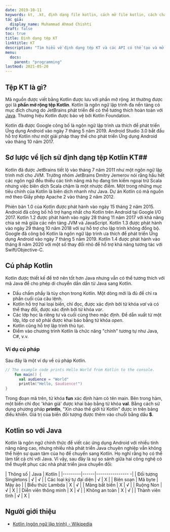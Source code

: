 ```yaml
---
date: 2019-10-11
keywords: kt, .kt, định dạng file kotlin, cách mở file kotlin, cách chạy file kotlin, định dạng file .kt, file kt , đuôi file kotlin, phần mở rộng .kt, kotlin vs java
tác giả:
  display_name: Muhammad Ahmad Chishti
draft: false
toc: true
title: Định dạng tệp KT
linktitle: KT
description: "Tìm hiểu về định dạng tệp KT và các API có thể tạo và mở tệp KT."
menu:
  docs:
    parent: "programming"
lastmod: 2021-05-20
---
```


## Tệp KT là gì? ##

Mã nguồn được viết bằng Kotlin được lưu với phần mở rộng .kt thường được gọi là **phần mở rộng tệp Kotlin**. Kotlin là ngôn ngữ lập trình đa nền tảng có mục đích chung do JetBrains phát triển để có thể tương thích hoàn toàn với [Java](/vi/programming/java/). Thương hiệu Kotlin được bảo vệ bởi Kotlin Foundation.

Kotlin đã được Google công bố là ngôn ngữ lập trình ưa thích để phát triển Ứng dụng Android vào ngày 7 tháng 5 năm 2019. Android Studio 3.0 bắt đầu hỗ trợ Kotlin như một giải pháp thay thế cho phát triển Ứng dụng Android vào tháng 10 năm 2017.

## Sơ lược về lịch sử định dạng tệp Kotlin KT##

Kotlin đã được JetBrains tiết lộ vào tháng 7 năm 2011 như một ngôn ngữ lập trình mới cho JVM. Trưởng nhóm JetBrains Dmitry Jemerov nói rằng hầu hết các ngôn ngữ đều thiếu các tính năng mà họ đang tìm kiếm ngoại trừ Scala nhưng việc biên dịch Scala chậm là một nhược điểm. Một trong những mục tiêu chính của Kotlin là biên dịch nhanh như Java. Dự án Kotlin có mã nguồn mở theo Giấy phép Apache 2 vào tháng 2 năm 2012.

Phiên bản 1.0 của Kotlin được phát hành vào ngày 15 tháng 2 năm 2015. Android đã công bố hỗ trợ hạng nhất cho Kotlin trên Android tại Google I/O 2017. Kotlin 1.2 được phát hành vào ngày 28 tháng 11 năm 2017 với khả năng chia sẻ mã giữa các nền tảng JVM và JavaScript. Kotlin 1.3 được phát hành vào ngày 29 tháng 10 năm 2018 với sự hỗ trợ cho lập trình không đồng bộ. Google đã công bố Kotlin là ngôn ngữ lập trình ưa thích để phát triển Ứng dụng Android vào ngày 7 tháng 5 năm 2019. Kotlin 1.4 được phát hành vào tháng 8 năm 2020 với một số thay đổi nhỏ để hỗ trợ khả năng tương tác với Swift/Objective-C.

## Cú pháp Kotlin ##

Kotlin được thiết kế để trở nên tốt hơn Java nhưng vẫn có thể tương thích với mã Java để cho phép di chuyển dần dần từ Java sang Kotlin.

* Dấu chấm phẩy là tùy chọn trong Kotlin. Một dòng mới là đủ để chỉ ra phần cuối của câu lệnh.
* Kotlin hỗ trợ hai loại biến, chỉ đọc, được xác định bởi từ khóa *val* và có thể thay đổi, được xác định bởi từ khóa *var*.
* Các lớp học là riêng tư và cuối cùng theo mặc định. Để dẫn xuất từ một lớp, lớp cơ sở phải được khai báo bằng từ khóa *open*.
* Kotlin cũng hỗ trợ lập trình thủ tục.
* Điểm vào chương trình Kotlin là chức năng "chính" tương tự như Java, C#, v.v.

### Ví dụ cú pháp ###

Sau đây là một ví dụ về cú pháp Kotlin.

```kotlin
// The example code prints Hello World from Kotlin to the console.
    fun main() {
      val audience = "World"
      println("Hello, $audience!")
}
```

Trong đoạn mã trên, từ khóa **fun** xác định hàm có tên main. Bên trong hàm, một biến chỉ đọc 'khán giả' được khai báo bằng từ khóa **val**. Bằng cách sử dụng phương pháp **println**, "Xin chào thế giới từ Kotlin" được in trên bảng điều khiển. Giá trị của biến đối tượng được thêm vào chuỗi bằng dấu **$**.

## Kotlin so với Java
Kotlin là ngôn ngữ chính thức để viết các ứng dụng Android với nhiều tính năng nâng cao, nhưng nhiều nhà phát triển Java chuyên nghiệp vẫn không thể hiện sự quan tâm của họ để chuyển sang Kotlin. Họ nghĩ rằng họ có thể làm tất cả chỉ với Java. Vì vậy, sau đây là sự so sánh giữa hai công nghệ có thể thuyết phục các nhà phát triển java chuyển đổi:

| Thông số | Java | Kotlin |
|---------|------|---------------- -|
| Đối tượng Singletons | √ | √ |
| Các loại ký tự đại diện | √ | Χ |
| Biên soạn | Mã byte | Máy ảo |
| Biểu thức Lambda | Χ | √ |
| Mảng bất biến | Χ | √ |
| Ruộng Non | √ | Χ |
| Diễn viên thông minh | Χ | √ |
| Không an toàn | Χ | √ |
| Thành viên tĩnh | √ | Χ |

## Người giới thiệu ##

- [Kotlin (ngôn ngữ lập trình) - Wikipedia](https://en.wikipedia.org/wiki/Kotlin_(programming_language))


